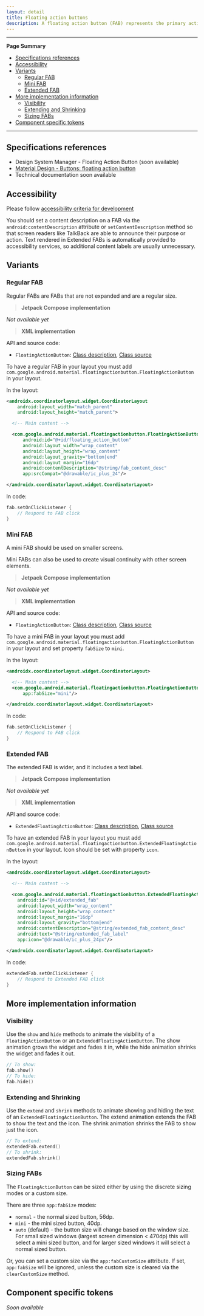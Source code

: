 ```yaml
---
layout: detail
title: Floating action buttons
description: A floating action button (FAB) represents the primary action of a screen.
---
```


---

**Page Summary**

* [Specifications references](#specifications-references)
* [Accessibility](#accessibility)
* [Variants](#variants)
  * [Regular FAB](#regular-fab)
  * [Mini FAB](#mini-fab)
  * [Extended FAB](#extended-fab)
* [More implementation information](#more-implementation-information)
  * [Visibility](#visibility)
  * [Extending and Shrinking](#extending-and-shrinking)
  * [Sizing FABs](#sizing-fabs)
* [Component specific tokens](#component-specific-tokens)

---

## Specifications references

- Design System Manager - Floating Action Button (soon available)
- [Material Design - Buttons: floating action button](https://material.io/components/buttons-floating-action-button/)
- Technical documentation soon available

## Accessibility

Please follow [accessibility criteria for development](https://a11y-guidelines.orange.com/en/mobile/android/development/)

You should set a content description on a FAB via the
`android:contentDescription` attribute or `setContentDescription` method so that
screen readers like TalkBack are able to announce their purpose or action. Text
rendered in Extended FABs is automatically provided to accessibility services,
so additional content labels are usually unnecessary.

## Variants

### Regular FAB

Regular FABs are FABs that are not expanded and are a regular size.

> **Jetpack Compose implementation**

*Not available yet*

> **XML implementation**

API and source code:

*   `FloatingActionButton`: [Class description](https://developer.android.com/reference/com/google/android/material/floatingactionbutton/FloatingActionButton), [Class source](https://github.com/material-components/material-components-android/tree/master/lib/java/com/google/android/material/floatingactionbutton/FloatingActionButton.java)

To have a regular FAB in your layout you must add `com.google.android.material.floatingactionbutton.FloatingActionButton` in your layout.

In the layout:

```xml
<androidx.coordinatorlayout.widget.CoordinatorLayout
    android:layout_width="match_parent"
    android:layout_height="match_parent">

  <!-- Main content -->

  <com.google.android.material.floatingactionbutton.FloatingActionButton
      android:id="@+id/floating_action_button"
      android:layout_width="wrap_content"
      android:layout_height="wrap_content"
      android:layout_gravity="bottom|end"
      android:layout_margin="16dp"
      android:contentDescription="@string/fab_content_desc"
      app:srcCompat="@drawable/ic_plus_24"/>

</androidx.coordinatorlayout.widget.CoordinatorLayout>
```

In code:

```kotlin
fab.setOnClickListener {
    // Respond to FAB click
}
```

### Mini FAB

A mini FAB should be used on smaller screens.

Mini FABs can also be used to create visual continuity with other screen elements.

> **Jetpack Compose implementation**

*Not available yet*

> **XML implementation**

API and source code:

*   `FloatingActionButton`: [Class description](https://developer.android.com/reference/com/google/android/material/floatingactionbutton/FloatingActionButton), [Class source](https://github.com/material-components/material-components-android/tree/master/lib/java/com/google/android/material/floatingactionbutton/FloatingActionButton.java)

To have a mini FAB in your layout you must add `com.google.android.material.floatingactionbutton.FloatingActionButton` in your layout and set property `fabSize` to `mini`.

In the layout:

```xml
<androidx.coordinatorlayout.widget.CoordinatorLayout>

  <!-- Main content -->
  <com.google.android.material.floatingactionbutton.FloatingActionButton
      app:fabSize="mini"/>

</androidx.coordinatorlayout.widget.CoordinatorLayout>
```

In code:

```kotlin
fab.setOnClickListener {
    // Respond to FAB click
}
```

### Extended FAB

The extended FAB is wider, and it includes a text label.

> **Jetpack Compose implementation**

*Not available yet*

> **XML implementation**

API and source code:

*   `ExtendedFloatingActionButton`: [Class description](https://developer.android.com/reference/com/google/android/material/floatingactionbutton/ExtendedFloatingActionButton), [Class source](https://github.com/material-components/material-components-android/tree/master/lib/java/com/google/android/material/floatingactionbutton/ExtendedFloatingActionButton.java)

To have an extended FAB in your layout you must add `com.google.android.material.floatingactionbutton.ExtendedFloatingActionButton` in your layout.
Icon should be set with property `icon`.

In the layout:

```xml
<androidx.coordinatorlayout.widget.CoordinatorLayout>

  <!-- Main content -->

  <com.google.android.material.floatingactionbutton.ExtendedFloatingActionButton
    android:id="@+id/extended_fab"
    android:layout_width="wrap_content"
    android:layout_height="wrap_content"
    android:layout_margin="16dp"
    android:layout_gravity="bottom|end"
    android:contentDescription="@string/extended_fab_content_desc"
    android:text="@string/extended_fab_label"
    app:icon="@drawable/ic_plus_24px"/>

</androidx.coordinatorlayout.widget.CoordinatorLayout>
```

In code:

```kotlin
extendedFab.setOnClickListener {
    // Respond to Extended FAB click
}
```

## More implementation information

### Visibility

Use the `show` and `hide` methods to animate the visibility of a
`FloatingActionButton` or an `ExtendedFloatingActionButton`. The show animation
grows the widget and fades it in, while the hide animation shrinks the widget
and fades it out.

```kotlin
// To show:
fab.show()
// To hide:
fab.hide()
```

### Extending and Shrinking

Use the `extend` and `shrink` methods to animate showing and hiding the text of
an `ExtendedFloatingActionButton`. The extend animation extends the FAB to show
the text and the icon. The shrink animation shrinks the FAB to show just the
icon.

```kotlin
// To extend:
extendedFab.extend()
// To shrink:
extendedFab.shrink()
```

### Sizing FABs

The `FloatingActionButton` can be sized either by using the discrete sizing
modes or a custom size.

There are three `app:fabSize` modes:

*   `normal` - the normal sized button, 56dp.
*   `mini` - the mini sized button, 40dp.
*   `auto` (default) - the button size will change based on the window size. For
    small sized windows (largest screen dimension < 470dp) this will select a
    mini sized button, and for larger sized windows it will select a normal
    sized button.

Or, you can set a custom size via the `app:fabCustomSize` attribute. If set,
`app:fabSize` will be ignored, unless the custom size is cleared via the
`clearCustomSize` method.

## Component specific tokens

_Soon available_
